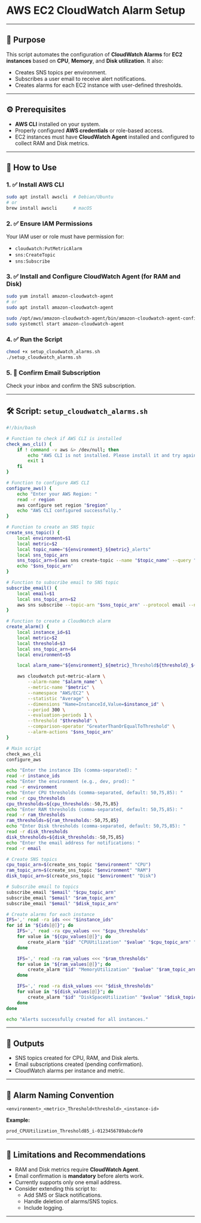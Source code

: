 
# AWS EC2 CloudWatch Alarm Setup

---

## 📌 Purpose

This script automates the configuration of **CloudWatch Alarms** for **EC2 instances** based on **CPU**, **Memory**, and **Disk utilization**. It also:

- Creates SNS topics per environment.
- Subscribes a user email to receive alert notifications.
- Creates alarms for each EC2 instance with user-defined thresholds.

---

## ⚙️ Prerequisites

- **AWS CLI** installed on your system.
- Properly configured **AWS credentials** or role-based access.
- EC2 instances must have **CloudWatch Agent** installed and configured to collect RAM and Disk metrics.

---

## 🚀 How to Use

### 1. ✅ Install AWS CLI

```bash
sudo apt install awscli  # Debian/Ubuntu
# or
brew install awscli      # macOS
```

### 2. ✅ Ensure IAM Permissions

Your IAM user or role must have permission for:
- `cloudwatch:PutMetricAlarm`
- `sns:CreateTopic`
- `sns:Subscribe`

### 3. ✅ Install and Configure CloudWatch Agent (for RAM and Disk)

```bash
sudo yum install amazon-cloudwatch-agent
# or
sudo apt install amazon-cloudwatch-agent

sudo /opt/aws/amazon-cloudwatch-agent/bin/amazon-cloudwatch-agent-config-wizard
sudo systemctl start amazon-cloudwatch-agent
```

### 4. ✅ Run the Script

```bash
chmod +x setup_cloudwatch_alarms.sh
./setup_cloudwatch_alarms.sh
```

### 5. 📧 Confirm Email Subscription

Check your inbox and confirm the SNS subscription.

---

## 🛠 Script: `setup_cloudwatch_alarms.sh`

```bash
#!/bin/bash

# Function to check if AWS CLI is installed
check_aws_cli() {
    if ! command -v aws &> /dev/null; then
        echo "AWS CLI is not installed. Please install it and try again."
        exit 1
    fi
}

# Function to configure AWS CLI
configure_aws() {
    echo "Enter your AWS Region: "
    read -r region
    aws configure set region "$region"
    echo "AWS CLI configured successfully."
}

# Function to create an SNS topic
create_sns_topic() {
    local environment=$1
    local metric=$2
    local topic_name="${environment}_${metric}_alerts"
    local sns_topic_arn
    sns_topic_arn=$(aws sns create-topic --name "$topic_name" --query "TopicArn" --output text)
    echo "$sns_topic_arn"
}

# Function to subscribe email to SNS topic
subscribe_email() {
    local email=$1
    local sns_topic_arn=$2
    aws sns subscribe --topic-arn "$sns_topic_arn" --protocol email --notification-endpoint "$email"
}

# Function to create a CloudWatch alarm
create_alarm() {
    local instance_id=$1
    local metric=$2
    local threshold=$3
    local sns_topic_arn=$4
    local environment=$5

    local alarm_name="${environment}_${metric}_Threshold${threshold}_${instance_id}"

    aws cloudwatch put-metric-alarm \
        --alarm-name "$alarm_name" \
        --metric-name "$metric" \
        --namespace "AWS/EC2" \
        --statistic "Average" \
        --dimensions "Name=InstanceId,Value=$instance_id" \
        --period 300 \
        --evaluation-periods 1 \
        --threshold "$threshold" \
        --comparison-operator "GreaterThanOrEqualToThreshold" \
        --alarm-actions "$sns_topic_arn"
}

# Main script
check_aws_cli
configure_aws

echo "Enter the instance IDs (comma-separated): "
read -r instance_ids
echo "Enter the environment (e.g., dev, prod): "
read -r environment
echo "Enter CPU thresholds (comma-separated, default: 50,75,85): "
read -r cpu_thresholds
cpu_thresholds=${cpu_thresholds:-50,75,85}
echo "Enter RAM thresholds (comma-separated, default: 50,75,85): "
read -r ram_thresholds
ram_thresholds=${ram_thresholds:-50,75,85}
echo "Enter Disk thresholds (comma-separated, default: 50,75,85): "
read -r disk_thresholds
disk_thresholds=${disk_thresholds:-50,75,85}
echo "Enter the email address for notifications: "
read -r email

# Create SNS topics
cpu_topic_arn=$(create_sns_topic "$environment" "CPU")
ram_topic_arn=$(create_sns_topic "$environment" "RAM")
disk_topic_arn=$(create_sns_topic "$environment" "Disk")

# Subscribe email to topics
subscribe_email "$email" "$cpu_topic_arn"
subscribe_email "$email" "$ram_topic_arn"
subscribe_email "$email" "$disk_topic_arn"

# Create alarms for each instance
IFS=',' read -ra ids <<< "$instance_ids"
for id in "${ids[@]}"; do
    IFS=',' read -ra cpu_values <<< "$cpu_thresholds"
    for value in "${cpu_values[@]}"; do
        create_alarm "$id" "CPUUtilization" "$value" "$cpu_topic_arn" "$environment"
    done

    IFS=',' read -ra ram_values <<< "$ram_thresholds"
    for value in "${ram_values[@]}"; do
        create_alarm "$id" "MemoryUtilization" "$value" "$ram_topic_arn" "$environment"
    done

    IFS=',' read -ra disk_values <<< "$disk_thresholds"
    for value in "${disk_values[@]}"; do
        create_alarm "$id" "DiskSpaceUtilization" "$value" "$disk_topic_arn" "$environment"
    done
done

echo "Alerts successfully created for all instances."
```

---

## 📢 Outputs

- SNS topics created for CPU, RAM, and Disk alerts.
- Email subscriptions created (pending confirmation).
- CloudWatch alarms per instance and metric.

---

## 📌 Alarm Naming Convention

```
<environment>_<metric>_Threshold<threshold>_<instance-id>
```

**Example:**
```
prod_CPUUtilization_Threshold85_i-0123456789abcdef0
```

---

## 🧼 Limitations and Recommendations

- RAM and Disk metrics require **CloudWatch Agent**.
- Email confirmation is **mandatory** before alerts work.
- Currently supports only one email address.
- Consider extending this script to:
  - Add SMS or Slack notifications.
  - Handle deletion of alarms/SNS topics.
  - Include logging.

---
